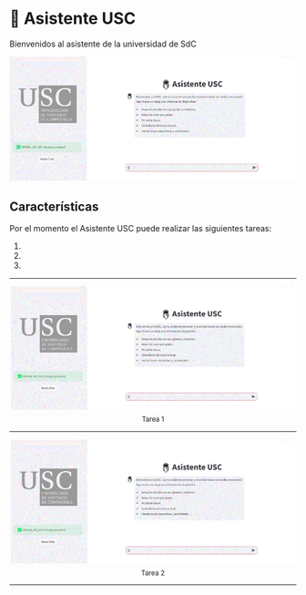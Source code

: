 # 🤖 Asistente USC

Bienvenidos al asistente de la universidad de SdC

<p align="center">
  <img src="img/demo.gif" alt="Asistente USC" width="600"/>
</p>

## Características

Por el momento el Asistente USC puede realizar las siguientes tareas:

1. 
2. 
3. 


---

<p align="center">
  <img src="img/demo.gif" alt="1" width="500"/>
  <br>
  <sub>Tarea 1</sub>
</p>

---

<p align="center">
  <img src="img/demo.gif" alt="2" width="500"/>
  <br>
  <sub>Tarea 2</sub>
</p>

--- 
